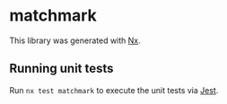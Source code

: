 # matchmark

This library was generated with [Nx](https://nx.dev).

## Running unit tests

Run `nx test matchmark` to execute the unit tests via [Jest](https://jestjs.io).

